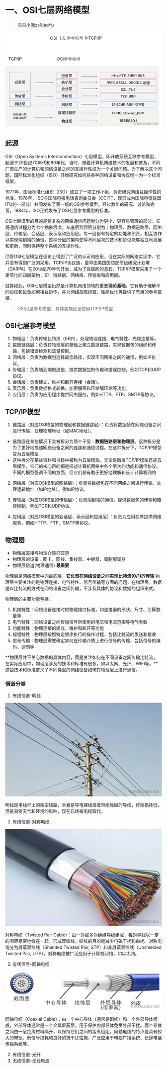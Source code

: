 # 一、OSI七层网络模型

> 取自[小满zs](https://juejin.cn/post/7228893159069548599)[XiaoYu](https://juejin.cn/post/7229730143214895163)

![image.png](./assets/e3cc1860482648d5a2b2f6bac23280d3tplv-k3u1fbpfcp-zoom-in-crop-mark1512000.webp)

## 起源

OSI（Open Systems Interconnection）七层模型，即开放系统互联参考模型，起源于20世纪70年代和80年代。当时，随着计算机网络技术的发展和普及，不同厂商生产的计算机和网络设备之间的互操作性成为一个关键问题。为了解决这个问题，国际标准化组织（ISO）开始研究如何将各种网络设备和协议统一为一个标准框架。

1977年，国际标准化组织（ISO）成立了一项工作小组，负责研究网络互操作性的标准。1978年，ISO与国际电报电话咨询委员会（CCITT，现已成为国际电信联盟ITU的一部分）共同发布了第一版的OSI参考模型。经过数年的研究、讨论和完善，1984年，ISO正式发布了OSI七层参考模型的标准。

OSI七层模型的目的是将复杂的网络通信问题划分为更小、更容易管理的部分。它将通信过程分为七个抽象层次，从底层到顶层分别为：物理层、数据链路层、网络层、传输层、会话层、表示层和应用层。每一层都有特定的功能和职责，相互协作以实现端到端的通信。这种分层的架构使得不同层次的技术和协议能够独立地发展和更新，同时保持整个系统的互操作性。

尽管OSI七层模型在理论上得到了广泛的认可和应用，但在实际的网络实现中，它并没有得到广泛的采用。TCP/IP协议族，最早由美国国防部高级研究计划署（DARPA）在20世纪70年代开发，成为了互联网的基石。TCP/IP模型采用了一个更简化的四层架构，即：链路层、网络层、传输层和应用层。

就算如此，OSI七层模型仍然是计算机网络领域的重要**理论基础**。它有助于理解不同协议和设备如何相互协作，并为网络故障排查、性能优化等提供了有用的参考框架。

> OSI只是参考模型，具体实施还是使用TCP/IP模型

## OSI七层参考模型

1. 物理层：负责传输比特流（0和1），处理物理连接、电气特性、光缆连接等。
2. 数据链路层：负责在物理层的基础上建立数据链路，实现数据包的组织和传输，包括错误检测和流量控制。
3. 网络层：负责为数据包选择最佳路径，实现不同网络之间的通信，例如IP协议。
4. 传输层：负责端到端的通信，提供数据包的传输和错误控制，例如TCP和UDP协议。
5. 会话层：负责建立、维护和断开连接（会话）。
6. 表示层：负责数据格式转换、加密解密和压缩解压缩等功能。
7. 应用层：负责为应用程序提供网络服务，例如HTTP、FTP、SMTP等协议。

## TCP/IP模型

1. 链路层（对应OSI模型的物理层和数据链路层）：负责将数据帧在网络设备之间进行传输，处理物理地址（如MAC地址）。

- 链路层在某些情况下会被拆分为两个子层：**数据链路层和物理层**。这种拆分是为了更好地描述网络设备之间的连接和通信过程。在这种拆分下，TCP/IP模型变为五层模型
- 这种拆分在某些资料和书籍中被称为五层模型。无论是四层TCP/IP模型还是五层模型，它们的核心目的都是描述计算机网络中各个层次的功能和通信协议。不同的模型强调不同的方面，但它们都有助于更好地理解和设计计算机网络

2. 网络层（对应OSI模型的网络层）：负责将数据包在不同网络之间进行传输，处理逻辑地址（如IP地址），例如IP协议。

3. 传输层（对应OSI模型的传输层）：负责端到端的通信，提供数据包的传输和错误控制，例如TCP和UDP协议。

4. 应用层（对应OSI模型的会话层、表示层和应用层）：负责为应用程序提供网络服务，例如HTTP、FTP、SMTP等协议。

## 物理层

- 物理层直接与物理介质打交道
- 物理层的设备：网卡、网线、集线器、中继器、调制解调器
- 物理层信道(物理通信) **最重要**

物理层是网络模型中的最底层，**它负责在网络设备之间实现比特流(0/1)的传输**.物理层主要关注的是物理连接、电气特性、信号传输等方面的问题，在物理层，数据是以比特流的方式在网络设备之间传输，不涉及具体的协议和数据的组织形式。

物理层的主要功能包括：

1. 机械特性：网络设备连接时的物理接口标准，如连接器的形状、尺寸、引脚数量等
2. 电气特性：网络设备之间传输信号所使用的电压和电流范围等电气参数
3. 功能特性：物理连接的建立、维护和断开等功能
4. 规程特性：物理层按照特定顺序执行的操作过程，包括比特流的发送和接收
5. 信号传输：物理层需要确定如何在传输介质上进行信号的传输，包括信号的编码、调制等

**物理层并不关心数据的具体内容，而是关注如何在不同设备之间传输比特流，在实际应用中，物理层涉及的技术和标准有很多，如以太网、光纤、WIFI等。**这些技术和标准定义了不同类型的网络设备如何在物理层上进行通信。

### 信道分类

1. 有线信道-明线

![image.png](./assets/03901c7eef274c909663192584293b2btplv-k3u1fbpfcp-zoom-in-crop-mark1512000.webp)

明线是电线杆上的架空线路，本身是导电裸线或者带绝缘层的导线，传输损耗低，但是易受天气和环境的影响，现在已经被电缆取代。

2. 有线信道-对称电缆

![image.png](./assets/357720686828439da831262b9187937dtplv-k3u1fbpfcp-zoom-in-crop-mark1512000.webp)

对称电缆（Twisted Pair Cable）：由一对或多对绝缘导线组成，每对导线以一定的间距紧密地绕在一起，形成双绞线。绞线的目的是减少电磁干扰和串扰。对称电缆分为屏蔽双绞线（Shielded Twisted Pair, STP）和非屏蔽双绞线（Unshielded Twisted Pair, UTP）。对称电缆被广泛应用于计算机网络，如以太网。

2. 有线信号-同轴电缆

![image.png](./assets/5a811cc767c94a5d90e5e24fdb5b5e9atplv-k3u1fbpfcp-zoom-in-crop-mark1512000.webp)

同轴电缆（Coaxial Cable）：由一个中心导体（通常是铜线）和一个外部导体组成，外部导体通常是一个金属屏蔽层，用于保护内部导体免受外部干扰。两个导体之间由一层绝缘材料隔开，以保持它们之间的距离恒定。同轴电缆的特点是具有较大的带宽、低信号损耗和良好的抗干扰性能，广泛应用于电视广播系统、长途电话传输系统等。

2. 有线信道-光纤
3. 无线信道-无线电波